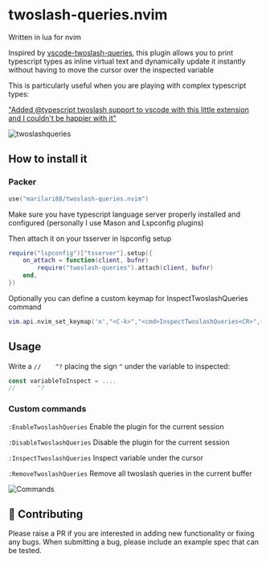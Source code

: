 # twoslash-queries.nvim
Written in lua for nvim

Inspired by [vscode-twoslash-queries](https://github.com/orta/vscode-twoslash-queries), this plugin allows you to print typescript types as inline virtual text and dynamically update it instantly without having to move the cursor over the inspected variable

This is particularly useful when you are playing with complex typescript types:

["Added 
@typescript
 twoslash support to vscode with this little extension and I couldn't be happier with it"](https://twitter.com/tannerlinsley/status/1564254580715560960?s=20&t=E0Ap8W6vsFZhHyZFYlt_5w)

![twoslashqueries](https://user-images.githubusercontent.com/32909388/204164892-3c1444d3-8f2d-4c6d-8c1a-b812f1e4c657.gif)

## How to install it

### Packer
```lua
use("marilari88/twoslash-queries.nvim")
```

Make sure you have typescript language server properly installed and configured (personally I use Mason and Lspconfig plugins)

Then attach it on your tsserver in lspconfig setup
```lua
require("lspconfig")["tsserver"].setup({
	on_attach = function(client, bufnr)
		require("twoslash-queries").attach(client, bufnr)
	end,
})
```


Optionally you can define a custom keymap for InspectTwoslashQueries command
```lua
vim.api.nvim_set_keymap('n',"<C-k>","<cmd>InspectTwoslashQueries<CR>",{})
```

## Usage
Write a `//    ^?` placing the sign `^` under the variable to inspected:
```typescript
const variableToInspect = ....
//      ^?
```

### Custom commands
`:EnableTwoslashQueries` Enable the plugin for the current session

`:DisableTwoslashQueries` Disable the plugin for the current session

`:InspectTwoslashQueries` Inspect variable under the cursor

`:RemoveTwoslashQueries` Remove all twoslash queries in the current buffer

![Commands](https://user-images.githubusercontent.com/32909388/204667598-5faa0b88-55af-4841-941d-6db79cfff013.gif)


## :gift: Contributing

Please raise a PR if you are interested in adding new functionality or fixing any bugs. When submitting a bug, please include an example spec that can be tested.
